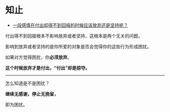 # 知止

- [一段感情在付出却得不到回报的时候应该放弃还是坚持呢？](https://www.zhihu.com/question/412556956/answer/1443054952)


付出得不到回报根本不影响放弃或者坚持，这根本是两个无关的问题。

影响到放弃或者坚持的是你所爱的对象是否会觉得你的这些行为形成困扰。

如果对方觉得困扰，你**必须放弃**。

**这个时候放弃才是付出，“付出”却是掠夺。**

---

怎么知道是不是困扰？

**继续无感谢，停止无挽留，**

即为困扰。

